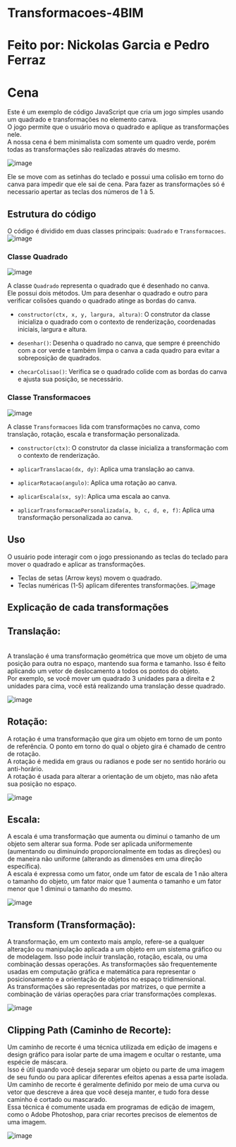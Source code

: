 # Transformacoes-4BIM
<h1>Feito por: Nickolas Garcia e Pedro Ferraz
<h1>Cena</h1>
Este é um exemplo de código JavaScript que cria um jogo simples usando um quadrado e transformações no elemento canva.<br> O jogo permite que o usuário mova o quadrado e aplique as transformações nele.<br> A nossa cena é bem minimalista com somente um quadro verde, porém todas as transformações são realizadas através do mesmo.<br>
  
  ![image](https://github.com/PedroFRomao/Transformacoes-4BIM/assets/120103357/25165ad8-c9ba-40c3-90f4-5b6f3686ce4b)

Ele se move com as setinhas do teclado e possui uma colisão em torno do canva para impedir que ele sai de cena. Para fazer as transformações só é necessario apertar as teclas dos números de 1 à 5.<br>



## Estrutura do código

O código é dividido em duas classes principais: `Quadrado` e `Transformacoes`.
![image](https://github.com/PedroFRomao/Transformacoes-4BIM/assets/120103357/bf74b947-f1ae-4ba5-9186-29153374338e)

### Classe Quadrado

![image](https://github.com/PedroFRomao/Transformacoes-4BIM/assets/120103357/5d989a7c-1c71-46f2-b330-f274f1045bdb)

A classe `Quadrado` representa o quadrado que é desenhado no canva.<br> Ele possui dois métodos. Um para desenhar o quadrado e outro para verificar colisões quando o quadrado atinge as bordas do canva.

- `constructor(ctx, x, y, largura, altura)`: O construtor da classe inicializa o quadrado com o contexto de renderização, coordenadas iniciais, largura e altura.

- `desenhar()`: Desenha o quadrado no canva, que sempre é preenchido com a cor verde e também limpa o canva a cada quadro para evitar a sobreposição de quadrados.

- `checarColisao()`: Verifica se o quadrado colide com as bordas do canva e ajusta sua posição, se necessário.

### Classe Transformacoes

![image](https://github.com/PedroFRomao/Transformacoes-4BIM/assets/120103357/c4b3f2d3-48c3-4560-aa5c-66881f53c8ed)

A classe `Transformacoes` lida com transformações no canva, como translação, rotação, escala e transformação personalizada.

- `constructor(ctx)`: O construtor da classe inicializa a transformação com o contexto de renderização.

- `aplicarTranslacao(dx, dy)`: Aplica uma translação ao canva.

- `aplicarRotacao(angulo)`: Aplica uma rotação ao canva.

- `aplicarEscala(sx, sy)`: Aplica uma escala ao canva.

- `aplicarTransformacaoPersonalizada(a, b, c, d, e, f)`: Aplica uma transformação personalizada ao canva.

## Uso

O usuário pode interagir com o jogo pressionando as teclas do teclado para mover o quadrado e aplicar as transformações.

- Teclas de setas (Arrow keys) movem o quadrado.
- Teclas numéricas (1-5) aplicam diferentes transformações.
![image](https://github.com/PedroFRomao/Transformacoes-4BIM/assets/120103357/88e3c727-8d66-4121-93f4-fa8ae46a1af9)


## Explicação de cada transformações

<h2>Translação:</h2><br>
A translação é uma transformação geométrica que move um objeto de uma posição para outra no espaço, mantendo sua forma e tamanho. Isso é feito aplicando um vetor de deslocamento a todos os pontos do objeto.<br>
Por exemplo, se você mover um quadrado 3 unidades para a direita e 2 unidades para cima, você está realizando uma translação desse quadrado.

![image](https://github.com/PedroFRomao/Transformacoes-4BIM/assets/120103357/5d3d0660-d682-4bd4-96d9-0c3abc62a596)


<h2>Rotação:</h2>
A rotação é uma transformação que gira um objeto em torno de um ponto de referência. O ponto em torno do qual o objeto gira é chamado de centro de rotação. <br>
A rotação é medida em graus ou radianos e pode ser no sentido horário ou anti-horário.<br> A rotação é usada para alterar a orientação de um objeto, mas não afeta sua posição no espaço.

![image](https://github.com/PedroFRomao/Transformacoes-4BIM/assets/120103357/46fa6aa4-d600-4877-a2c3-59967947ad20)


<h2>Escala:</h2>
A escala é uma transformação que aumenta ou diminui o tamanho de um objeto sem alterar sua forma. Pode ser aplicada uniformemente (aumentando ou diminuindo proporcionalmente em todas as direções) ou de maneira não uniforme (alterando as dimensões em uma direção específica). <br>
A escala é expressa como um fator, onde um fator de escala de 1 não altera o tamanho do objeto, um fator maior que 1 aumenta o tamanho e um fator menor que 1 diminui o tamanho do mesmo.

![image](https://github.com/PedroFRomao/Transformacoes-4BIM/assets/120103357/527368dc-6ec3-4966-8d38-6d32a73b73e9)

<h2>Transform (Transformação):</h2>
A transformação, em um contexto mais amplo, refere-se a qualquer alteração ou manipulação aplicada a um objeto em um sistema gráfico ou de modelagem. Isso pode incluir translação, rotação, escala, ou uma combinação dessas operações. As transformações são frequentemente usadas em computação gráfica e matemática para representar o posicionamento e a orientação de objetos no espaço tridimensional. <br>
As transformações são representadas por matrizes, o que permite a combinação de várias operações para criar transformações complexas.

![image](https://github.com/PedroFRomao/Transformacoes-4BIM/assets/120103357/d5aa0945-7cd7-4211-8c87-bd9f92d1d63b)


<h2>Clipping Path (Caminho de Recorte):</h2>
Um caminho de recorte é uma técnica utilizada em edição de imagens e design gráfico para isolar parte de uma imagem e ocultar o restante, uma espécie de máscara. <br>
Isso é útil quando você deseja separar um objeto ou parte de uma imagem de seu fundo ou para aplicar diferentes efeitos apenas a essa parte isolada. Um caminho de recorte é geralmente definido por meio de uma curva ou vetor que descreve a área que você deseja manter, e tudo fora desse caminho é cortado ou mascarado. <br>
Essa técnica é comumente usada em programas de edição de imagem, como o Adobe Photoshop, para criar recortes precisos de elementos de uma imagem.

![image](https://github.com/PedroFRomao/Transformacoes-4BIM/assets/120103357/2587ecb0-f492-4326-8599-bbe10525af6c)

